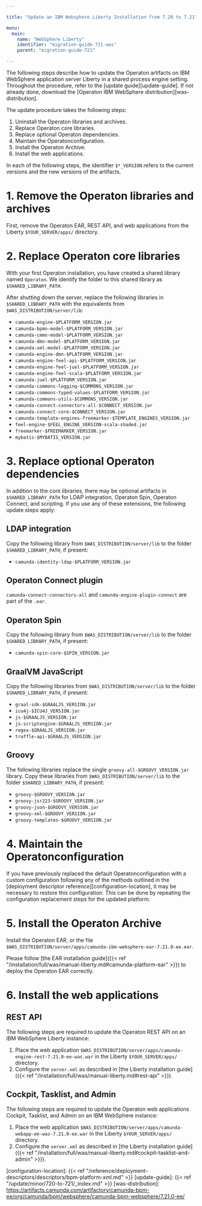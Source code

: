 ```yaml
---

title: "Update an IBM Websphere Liberty Installation from 7.20 to 7.21"

menu:
  main:
    name: "WebSphere Liberty"
    identifier: "migration-guide-721-was"
    parent: "migration-guide-721"

---
```



The following steps describe how to update the Operaton artifacts on IBM WebSphere application server Liberty in a shared process engine setting.
Throughout the procedure, refer to the [update guide][update-guide]. If not already done, download the [Operaton IBM WebSphere distribution][was-distribution].

The update procedure takes the following steps:

1. Uninstall the Operaton libraries and archives.
2. Replace Operaton core libraries.
3. Replace optional Operaton dependencies.
4. Maintain the Operatonconfiguration.
5. Install the Operaton Archive.
6. Install the web applications.

In each of the following steps, the identifier `$*_VERSION` refers to the current versions and the new versions of
the artifacts.

# 1. Remove the Operaton libraries and archives

First, remove the Operaton EAR, REST API, and web applications from the Liberty `$YOUR_SERVER/apps/` directory.

# 2. Replace Operaton core libraries

With your first Operaton installation, you have created a shared library named `Operaton`. We identify
the folder to this shared library as `$SHARED_LIBRARY_PATH`.

After shutting down the server, replace the following libraries in `$SHARED_LIBRARY_PATH` with the equivalents
from `$WAS_DISTRIBUTION/server/lib`:

* `camunda-engine-$PLATFORM_VERSION.jar`
* `camunda-bpmn-model-$PLATFORM_VERSION.jar`
* `camunda-cmmn-model-$PLATFORM_VERSION.jar`
* `camunda-dmn-model-$PLATFORM_VERSION.jar`
* `camunda-xml-model-$PLATFORM_VERSION.jar`
* `camunda-engine-dmn-$PLATFORM_VERSION.jar`
* `camunda-engine-feel-api-$PLATFORM_VERSION.jar`
* `camunda-engine-feel-juel-$PLATFORM_VERSION.jar`
* `camunda-engine-feel-scala-$PLATFORM_VERSION.jar`
* `camunda-juel-$PLATFORM_VERSION.jar`
* `camunda-commons-logging-$COMMONS_VERSION.jar`
* `camunda-commons-typed-values-$PLATFORM_VERSION.jar`
* `camunda-commons-utils-$COMMONS_VERSION.jar`
* `camunda-connect-connectors-all-$CONNECT_VERSION.jar`
* `camunda-connect-core-$CONNECT_VERSION.jar`
* `camunda-template-engines-freemarker-$TEMPLATE_ENGINES_VERSION.jar`
* `feel-engine-$FEEL_ENGINE_VERSION-scala-shaded.jar`
* `freemarker-$FREEMARKER_VERSION.jar`
* `mybatis-$MYBATIS_VERSION.jar`

# 3. Replace optional Operaton dependencies

In addition to the core libraries, there may be optional artifacts in `$SHARED_LIBRARY_PATH` for LDAP integration,
Operaton Spin, Operaton Connect, and scripting. If you use any of these extensions, the following update steps apply:

## LDAP integration

Copy the following library from `$WAS_DISTRIBUTION/server/lib` to the folder `$SHARED_LIBRARY_PATH`, if present:

* `camunda-identity-ldap-$PLATFORM_VERSION.jar`

## Operaton Connect plugin

`camunda-connect-connectors-all` and `camunda-engine-plugin-connect` are part of the `.ear`.

## Operaton Spin

Copy the following library from `$WAS_DISTRIBUTION/server/lib` to the folder `$SHARED_LIBRARY_PATH`, if present:

* `camunda-spin-core-$SPIN_VERSION.jar`

## GraalVM JavaScript

Copy the following libraries from `$WAS_DISTRIBUTION/server/lib` to the folder `$SHARED_LIBRARY_PATH`, if present:

* `graal-sdk-$GRAALJS_VERSION.jar`
* `icu4j-$ICU4J_VERSION.jar`
* `js-$GRAALJS_VERSION.jar`
* `js-scriptengine-$GRAALJS_VERSION.jar`
* `regex-$GRAALJS_VERSION.jar`
* `truffle-api-$GRAALJS_VERSION.jar`

## Groovy

The following libraries replace the single `groovy-all-$GROOVY_VERSION.jar` library. Copy these libraries from
`$WAS_DISTRIBUTION/server/lib` to the folder `$SHARED_LIBRARY_PATH`, if present:

* `groovy-$GROOVY_VERSION.jar`
* `groovy-jsr223-$GROOVY_VERSION.jar`
* `groovy-json-$GROOVY_VERSION.jar`
* `groovy-xml-$GROOVY_VERSION.jar`
* `groovy-templates-$GROOVY_VERSION.jar`

# 4. Maintain the Operatonconfiguration

If you have previously replaced the default Operatonconfiguration with a custom configuration following any of
the methods outlined in the [deployment descriptor reference][configuration-location], it may be necessary to restore
this configuration. This can be done by repeating the configuration replacement steps for the updated platform.

# 5. Install the Operaton Archive

Install the Operaton EAR, or the file `$WAS_DISTRIBUTION/server/apps/camunda-ibm-websphere-ear-7.21.0-ee.ear`.

Please follow [the EAR installation guide]({{< ref "/installation/full/was/manual-liberty.md#camunda-platform-ear" >}})
to deploy the Operaton EAR correctly.

# 6. Install the web applications

## REST API

The following steps are required to update the Operaton REST API on an IBM WebSphere Liberty instance:

1. Place the web application `$WAS_DISTRIBUTION/server/apps/camunda-engine-rest-7.21.0-ee-was.war` in the Liberty `$YOUR_SERVER/apps/` directory.
2. Configure the `server.xml` as described in [the Liberty installation guide]({{< ref "/installation/full/was/manual-liberty.md#rest-api" >}}).

## Cockpit, Tasklist, and Admin

The following steps are required to update the Operaton web applications Cockpit, Tasklist, and Admin on an IBM WebSphere instance:

1. Place the web application `$WAS_DISTRIBUTION/server/apps/camunda-webapp-ee-was-7.21.0-ee.war` in the Liberty `$YOUR_SERVER/apps/` directory.
2. Configure the `server.xml` as described in [the Liberty installation guide]({{< ref "/installation/full/was/manual-liberty.md#cockpit-tasklist-and-admin" >}}).

[configuration-location]: {{< ref "/reference/deployment-descriptors/descriptors/bpm-platform-xml.md" >}}
[update-guide]: {{< ref "/update/minor/720-to-721/_index.md" >}}
[was-distribution]: https://artifacts.camunda.com/artifactory/camunda-bpm-ee/org/camunda/bpm/websphere/camunda-bpm-websphere/7.21.0-ee/

